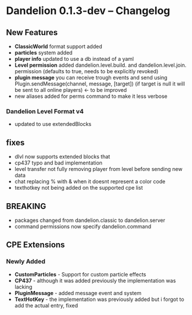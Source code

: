 # Dandelion 0.1.3-dev – Changelog

## New Features
- **ClassicWorld** format support added
- **particles** system added
- **player info** updated to use a db instead of a yaml
- **Level permission** added dandelion.level.build.<level> and dandelion.level.join.<level> permission (defaults to true, needs to be explicitly revoked)
- **plugin message** you can receive trough events and send using Plugin.sendMessage(channel, message, [target]) (if target is null it will be sent to all online players) <- to be improved
- new aliases added for perms command to make it less verbose

### Dandelion Level Format v4
- updated to use extendedBlocks

## fixes
- dlvl now supports extended blocks that
- cp437 typo and bad implementation
- level transfer not fully removing player from level before sending new data
- chat replacing % with & when it doesnt represent a color code
- texthotkey not being added on the supported cpe list

## BREAKING
- packages changed from dandelion.classic to dandelion.server
- command permissions now specify dandelion.command

## CPE Extensions

### Newly Added
- **CustomParticles** - Support for custom particle effects
- **CP437** - although it was added previously the implementation was lacking
- **PluginMessage** - added message event and system
- **TextHotKey** - the implementation was previously added but i forgot to add the actual entry, fixed